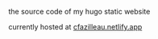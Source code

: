 the source code of my hugo static website


currently hosted at [cfazilleau.netlify.app](https://cfazilleau.netlify.app)
